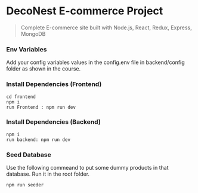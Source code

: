 # DecoNest E-commerce Project

> Complete E-commerce site built with Node.js, React, Redux, Express, MongoDB

### Env Variables

Add your config variables values in the config.env file in backend/config folder as shown in the course.

### Install Dependencies (Frontend)

```
cd frontend
npm i
run Frontend : npm run dev
```

### Install Dependencies (Backend)

```
npm i
run backend: npm run dev 
```

### Seed Database

Use the following commeand to put some dummy products in that database.
Run it in the root folder.

```
npm run seeder
```
